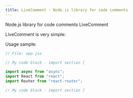 ```yaml
---
title: LiveComment - Node.js library for code comments
---
```

Node.js library for code comments LiveComment 

LiveComment is very simple:

Usage sample:
```javascript
// File: app.jsx

// My code block - import section [

import async from "async";
import React from "react";
import Router from "react-router";

// My code block - import section ]
```